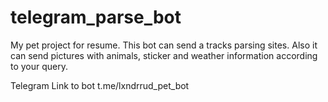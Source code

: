 # telegram_parse_bot

My pet project for resume. 
This bot can send a tracks parsing sites. 
Also it can send pictures with animals, sticker and weather information according to your query.

Telegram Link to bot
t.me/lxndrrud_pet_bot
